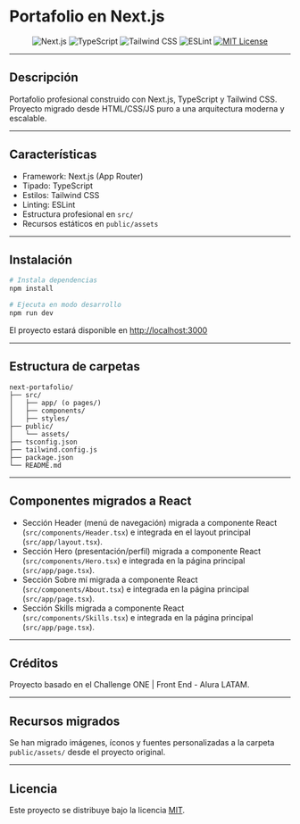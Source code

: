 # Portafolio en Next.js

<p align="center">
  <img src="https://img.shields.io/badge/Next.js-000?style=for-the-badge&logo=nextdotjs&logoColor=white" alt="Next.js" />
  <img src="https://img.shields.io/badge/TypeScript-3178C6?style=for-the-badge&logo=typescript&logoColor=white" alt="TypeScript" />
  <img src="https://img.shields.io/badge/Tailwind_CSS-38B2AC?style=for-the-badge&logo=tailwind-css&logoColor=white" alt="Tailwind CSS" />
  <img src="https://img.shields.io/badge/ESLint-4B32C3?style=for-the-badge&logo=eslint&logoColor=white" alt="ESLint" />
  <a href="./LICENSE"><img src="https://img.shields.io/badge/License-MIT-green?style=for-the-badge" alt="MIT License" /></a>
</p>

---

## Descripción

Portafolio profesional construido con Next.js, TypeScript y Tailwind CSS. Proyecto migrado desde HTML/CSS/JS puro a una arquitectura moderna y escalable.

---

## Características
- Framework: Next.js (App Router)
- Tipado: TypeScript
- Estilos: Tailwind CSS
- Linting: ESLint
- Estructura profesional en `src/`
- Recursos estáticos en `public/assets`

---

## Instalación

```bash
# Instala dependencias
npm install

# Ejecuta en modo desarrollo
npm run dev
```

El proyecto estará disponible en [http://localhost:3000](http://localhost:3000)

---

## Estructura de carpetas

```
next-portafolio/
├── src/
│   ├── app/ (o pages/)
│   ├── components/
│   ├── styles/
├── public/
│   └── assets/
├── tsconfig.json
├── tailwind.config.js
├── package.json
└── README.md
```

---

## Componentes migrados a React

- Sección Header (menú de navegación) migrada a componente React (`src/components/Header.tsx`) e integrada en el layout principal (`src/app/layout.tsx`).
- Sección Hero (presentación/perfil) migrada a componente React (`src/components/Hero.tsx`) e integrada en la página principal (`src/app/page.tsx`).
- Sección Sobre mí migrada a componente React (`src/components/About.tsx`) e integrada en la página principal (`src/app/page.tsx`).
- Sección Skills migrada a componente React (`src/components/Skills.tsx`) e integrada en la página principal (`src/app/page.tsx`).

---

## Créditos

Proyecto basado en el Challenge ONE | Front End - Alura LATAM.

---

## Recursos migrados

Se han migrado imágenes, íconos y fuentes personalizadas a la carpeta `public/assets/` desde el proyecto original.

---

## Licencia

Este proyecto se distribuye bajo la licencia [MIT](./LICENSE).
